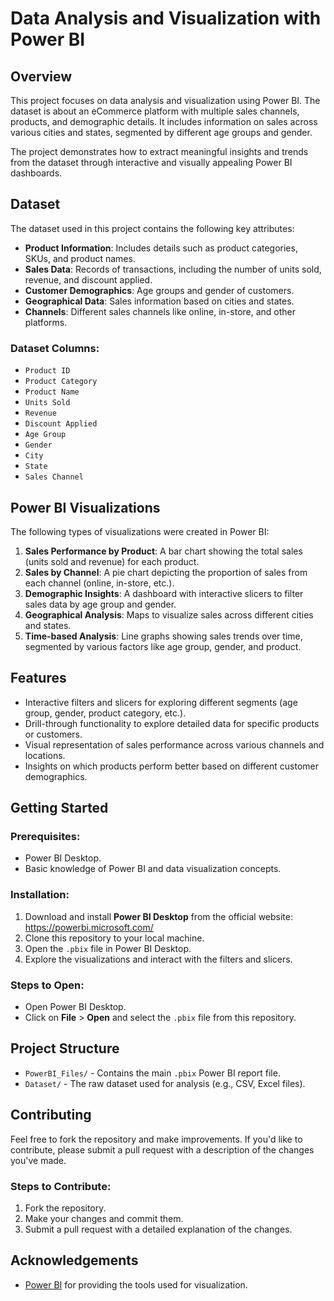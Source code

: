 # Data Analysis and Visualization with Power BI

## Overview
This project focuses on data analysis and visualization using Power BI. The dataset is about an eCommerce platform with multiple sales channels, products, and demographic details. It includes information on sales across various cities and states, segmented by different age groups and gender.

The project demonstrates how to extract meaningful insights and trends from the dataset through interactive and visually appealing Power BI dashboards.

## Dataset
The dataset used in this project contains the following key attributes:
- **Product Information**: Includes details such as product categories, SKUs, and product names.
- **Sales Data**: Records of transactions, including the number of units sold, revenue, and discount applied.
- **Customer Demographics**: Age groups and gender of customers.
- **Geographical Data**: Sales information based on cities and states.
- **Channels**: Different sales channels like online, in-store, and other platforms.

### Dataset Columns:
- `Product ID`
- `Product Category`
- `Product Name`
- `Units Sold`
- `Revenue`
- `Discount Applied`
- `Age Group`
- `Gender`
- `City`
- `State`
- `Sales Channel`

## Power BI Visualizations
The following types of visualizations were created in Power BI:
1. **Sales Performance by Product**: A bar chart showing the total sales (units sold and revenue) for each product.
2. **Sales by Channel**: A pie chart depicting the proportion of sales from each channel (online, in-store, etc.).
3. **Demographic Insights**: A dashboard with interactive slicers to filter sales data by age group and gender.
4. **Geographical Analysis**: Maps to visualize sales across different cities and states.
5. **Time-based Analysis**: Line graphs showing sales trends over time, segmented by various factors like age group, gender, and product.

## Features
- Interactive filters and slicers for exploring different segments (age group, gender, product category, etc.).
- Drill-through functionality to explore detailed data for specific products or customers.
- Visual representation of sales performance across various channels and locations.
- Insights on which products perform better based on different customer demographics.

## Getting Started

### Prerequisites:
- Power BI Desktop.
- Basic knowledge of Power BI and data visualization concepts.

### Installation:
1. Download and install **Power BI Desktop** from the official website: https://powerbi.microsoft.com/
2. Clone this repository to your local machine.
3. Open the `.pbix` file in Power BI Desktop.
4. Explore the visualizations and interact with the filters and slicers.

### Steps to Open:
- Open Power BI Desktop.
- Click on **File** > **Open** and select the `.pbix` file from this repository.

## Project Structure
- `PowerBI_Files/` - Contains the main `.pbix` Power BI report file.
- `Dataset/` - The raw dataset used for analysis (e.g., CSV, Excel files).

## Contributing
Feel free to fork the repository and make improvements. If you'd like to contribute, please submit a pull request with a description of the changes you've made.

### Steps to Contribute:
1. Fork the repository.
2. Make your changes and commit them.
3. Submit a pull request with a detailed explanation of the changes.

## Acknowledgements
- [Power BI](https://powerbi.microsoft.com/) for providing the tools used for visualization.

